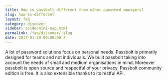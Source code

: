 ```yaml
---
title: How is passbolt different from other password managers?
slug: how-is-different
layout: faq
category: discover
sidebar: aside/mini-usp.html
permalink: /faq/discover/:slug
date: 2017-01-20 00:00:00 Z
---
```

A lot of password solutions focus on personal needs. Passbolt is primarily designed for teams and not individuals.
We built passbolt taking into account the needs of small and medium organisations in mind. 
Moreover passbolt is open source and respectful of your privacy.
Passbolt community edition is free.
It is also extensible thanks to its restful API.
